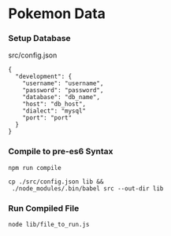 # Pokemon Data

### Setup Database
src/config.json
```
{
  "development": {
    "username": "username",
    "password": "password",
    "database": "db_name",
    "host": "db_host",
    "dialect": "mysql"
    "port": "port"
  }
}
```

### Compile to pre-es6 Syntax
```
npm run compile

cp ./src/config.json lib &&
 ./node_modules/.bin/babel src --out-dir lib
```

### Run Compiled File
```
node lib/file_to_run.js
```